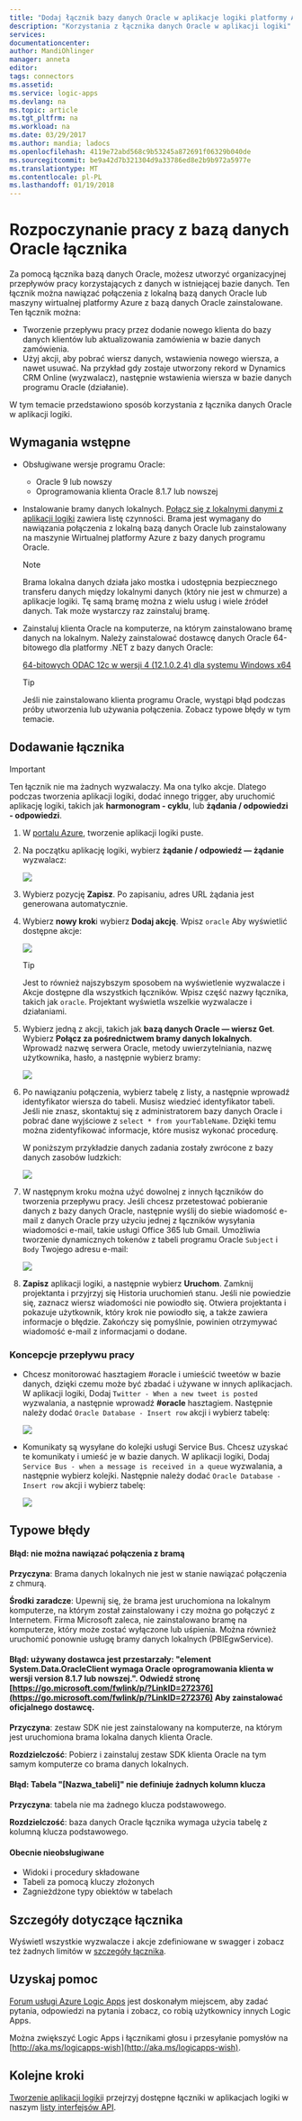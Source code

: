 ```yaml
---
title: "Dodaj łącznik bazy danych Oracle w aplikacje logiki platformy Azure | Dokumentacja firmy Microsoft"
description: "Korzystania z łącznika danych Oracle w aplikacji logiki"
services: 
documentationcenter: 
author: MandiOhlinger
manager: anneta
editor: 
tags: connectors
ms.assetid: 
ms.service: logic-apps
ms.devlang: na
ms.topic: article
ms.tgt_pltfrm: na
ms.workload: na
ms.date: 03/29/2017
ms.author: mandia; ladocs
ms.openlocfilehash: 4119e72abd568c9b53245a872691f06329b040de
ms.sourcegitcommit: be9a42d7b321304d9a33786ed8e2b9b972a5977e
ms.translationtype: MT
ms.contentlocale: pl-PL
ms.lasthandoff: 01/19/2018
---
```

# <a name="get-started-with-the-oracle-database-connector"></a>Rozpoczynanie pracy z bazą danych Oracle łącznika

Za pomocą łącznika bazą danych Oracle, możesz utworzyć organizacyjnej przepływów pracy korzystających z danych w istniejącej bazie danych. Ten łącznik można nawiązać połączenia z lokalną bazą danych Oracle lub maszyny wirtualnej platformy Azure z bazą danych Oracle zainstalowane. Ten łącznik można:

* Tworzenie przepływu pracy przez dodanie nowego klienta do bazy danych klientów lub aktualizowania zamówienia w bazie danych zamówienia.
* Użyj akcji, aby pobrać wiersz danych, wstawienia nowego wiersza, a nawet usuwać. Na przykład gdy zostaje utworzony rekord w Dynamics CRM Online (wyzwalacz), następnie wstawienia wiersza w bazie danych programu Oracle (działanie). 

W tym temacie przedstawiono sposób korzystania z łącznika danych Oracle w aplikacji logiki.

## <a name="prerequisites"></a>Wymagania wstępne

* Obsługiwane wersje programu Oracle: 
    * Oracle 9 lub nowszy
    * Oprogramowania klienta Oracle 8.1.7 lub nowszej

* Instalowanie bramy danych lokalnych. [Połącz się z lokalnymi danymi z aplikacji logiki](../logic-apps/logic-apps-gateway-connection.md) zawiera listę czynności. Brama jest wymagany do nawiązania połączenia z lokalną bazą danych Oracle lub zainstalowany na maszynie Wirtualnej platformy Azure z bazy danych programu Oracle. 

    > [!NOTE]
    > Brama lokalna danych działa jako mostka i udostępnia bezpiecznego transferu danych między lokalnymi danych (który nie jest w chmurze) a aplikacje logiki. Tę samą bramę można z wielu usług i wiele źródeł danych. Tak może wystarczy raz zainstaluj bramę.

* Zainstaluj klienta Oracle na komputerze, na którym zainstalowano bramę danych na lokalnym. Należy zainstalować dostawcę danych Oracle 64-bitowego dla platformy .NET z bazy danych Oracle:  

  [64-bitowych ODAC 12c w wersji 4 (12.1.0.2.4) dla systemu Windows x64](http://www.oracle.com/technetwork/database/windows/downloads/index-090165.html)

    > [!TIP]
    > Jeśli nie zainstalowano klienta programu Oracle, wystąpi błąd podczas próby utworzenia lub używania połączenia. Zobacz typowe błędy w tym temacie.


## <a name="add-the-connector"></a>Dodawanie łącznika

> [!IMPORTANT]
> Ten łącznik nie ma żadnych wyzwalaczy. Ma ona tylko akcje. Dlatego podczas tworzenia aplikacji logiki, dodać innego trigger, aby uruchomić aplikację logiki, takich jak **harmonogram - cyklu**, lub **żądania / odpowiedzi - odpowiedzi**. 

1. W [portalu Azure](https://portal.azure.com), tworzenie aplikacji logiki puste.

2. Na początku aplikację logiki, wybierz **żądanie / odpowiedź — żądanie** wyzwalacz: 

    ![](./media/connectors-create-api-oracledatabase/request-trigger.png)

3. Wybierz pozycję **Zapisz**. Po zapisaniu, adres URL żądania jest generowana automatycznie. 

4. Wybierz **nowy krok**i wybierz **Dodaj akcję**. Wpisz `oracle` Aby wyświetlić dostępne akcje: 

    ![](./media/connectors-create-api-oracledatabase/oracledb-actions.png)

    > [!TIP]
    > Jest to również najszybszym sposobem na wyświetlenie wyzwalacze i Akcje dostępne dla wszystkich łączników. Wpisz część nazwy łącznika, takich jak `oracle`. Projektant wyświetla wszelkie wyzwalacze i działaniami. 

5. Wybierz jedną z akcji, takich jak **bazą danych Oracle — wiersz Get**. Wybierz **Połącz za pośrednictwem bramy danych lokalnych**. Wprowadź nazwę serwera Oracle, metody uwierzytelniania, nazwę użytkownika, hasło, a następnie wybierz bramy:

    ![](./media/connectors-create-api-oracledatabase/create-oracle-connection.png)

6. Po nawiązaniu połączenia, wybierz tabelę z listy, a następnie wprowadź identyfikator wiersza do tabeli. Musisz wiedzieć identyfikator tabeli. Jeśli nie znasz, skontaktuj się z administratorem bazy danych Oracle i pobrać dane wyjściowe z `select * from yourTableName`. Dzięki temu można zidentyfikować informacje, które musisz wykonać procedurę.

    W poniższym przykładzie danych zadania zostały zwrócone z bazy danych zasobów ludzkich: 

    ![](./media/connectors-create-api-oracledatabase/table-rowid.png)

7. W następnym kroku można użyć dowolnej z innych łączników do tworzenia przepływu pracy. Jeśli chcesz przetestować pobieranie danych z bazy danych Oracle, następnie wyślij do siebie wiadomość e-mail z danych Oracle przy użyciu jednej z łączników wysyłania wiadomości e-mail, takie usługi Office 365 lub Gmail. Umożliwia tworzenie dynamicznych tokenów z tabeli programu Oracle `Subject` i `Body` Twojego adresu e-mail:

    ![](./media/connectors-create-api-oracledatabase/oracle-send-email.png)

8. **Zapisz** aplikacji logiki, a następnie wybierz **Uruchom**. Zamknij projektanta i przyjrzyj się Historia uruchomień stanu. Jeśli nie powiedzie się, zaznacz wiersz wiadomości nie powiodło się. Otwiera projektanta i pokazuje użytkownik, który krok nie powiodło się, a także zawiera informacje o błędzie. Zakończy się pomyślnie, powinien otrzymywać wiadomość e-mail z informacjami o dodane.


### <a name="workflow-ideas"></a>Koncepcje przepływu pracy

* Chcesz monitorować hasztagiem #oracle i umieścić tweetów w bazie danych, dzięki czemu może być zbadać i używane w innych aplikacjach. W aplikacji logiki, Dodaj `Twitter - When a new tweet is posted` wyzwalania, a następnie wprowadź **#oracle** hasztagiem. Następnie należy dodać `Oracle Database - Insert row` akcji i wybierz tabelę:

    ![](./media/connectors-create-api-oracledatabase/twitter-oracledb.png)

* Komunikaty są wysyłane do kolejki usługi Service Bus. Chcesz uzyskać te komunikaty i umieść je w bazie danych. W aplikacji logiki, Dodaj `Service Bus - when a message is received in a queue` wyzwalania, a następnie wybierz kolejki. Następnie należy dodać `Oracle Database - Insert row` akcji i wybierz tabelę:

    ![](./media/connectors-create-api-oracledatabase/sbqueue-oracledb.png)

## <a name="common-errors"></a>Typowe błędy

#### <a name="error-cannot-reach-the-gateway"></a>**Błąd**: nie można nawiązać połączenia z bramą

**Przyczyna**: Brama danych lokalnych nie jest w stanie nawiązać połączenia z chmurą. 

**Środki zaradcze**: Upewnij się, że brama jest uruchomiona na lokalnym komputerze, na którym został zainstalowany i czy można go połączyć z Internetem.  Firma Microsoft zaleca, nie zainstalowano bramę na komputerze, który może zostać wyłączone lub uśpienia. Można również uruchomić ponownie usługę bramy danych lokalnych (PBIEgwService).

#### <a name="error-the-provider-being-used-is-deprecated-systemdataoracleclient-requires-oracle-client-software-version-817-or-greater-please-visit-httpsgomicrosoftcomfwlinkplinkid272376httpsgomicrosoftcomfwlinkplinkid272376-to-install-the-official-provider"></a>**Błąd**: używany dostawca jest przestarzały: "element System.Data.OracleClient wymaga Oracle oprogramowania klienta w wersji version 8.1.7 lub nowszej.". Odwiedź stronę [https://go.microsoft.com/fwlink/p/?LinkID=272376](https://go.microsoft.com/fwlink/p/?LinkID=272376) Aby zainstalować oficjalnego dostawcę.

**Przyczyna**: zestaw SDK nie jest zainstalowany na komputerze, na którym jest uruchomiona brama lokalna danych klienta Oracle.  

**Rozdzielczość**: Pobierz i zainstaluj zestaw SDK klienta Oracle na tym samym komputerze co brama danych lokalnych.

#### <a name="error-table-tablename-does-not-define-any-key-columns"></a>**Błąd**: Tabela "[Nazwa_tabeli]" nie definiuje żadnych kolumn klucza

**Przyczyna**: tabela nie ma żadnego klucza podstawowego.  

**Rozdzielczość**: baza danych Oracle łącznika wymaga użycia tabelę z kolumną klucza podstawowego.

#### <a name="currently-not-supported"></a>Obecnie nieobsługiwane

* Widoki i procedury składowane 
* Tabeli za pomocą kluczy złożonych
* Zagnieżdżone typy obiektów w tabelach
 
## <a name="connector-specific-details"></a>Szczegóły dotyczące łącznika

Wyświetl wszystkie wyzwalacze i akcje zdefiniowane w swagger i zobacz też żadnych limitów w [szczegóły łącznika](/connectors/oracle/). 

## <a name="get-some-help"></a>Uzyskaj pomoc

[Forum usługi Azure Logic Apps](https://social.msdn.microsoft.com/Forums/en-US/home?forum=azurelogicapps) jest doskonałym miejscem, aby zadać pytania, odpowiedzi na pytania i zobacz, co robią użytkownicy innych Logic Apps. 

Można zwiększyć Logic Apps i łącznikami głosu i przesyłanie pomysłów na [http://aka.ms/logicapps-wish](http://aka.ms/logicapps-wish). 


## <a name="next-steps"></a>Kolejne kroki
[Tworzenie aplikacji logiki](../logic-apps/quickstart-create-first-logic-app-workflow.md)i przejrzyj dostępne łączniki w aplikacjach logiki w naszym [listy interfejsów API](apis-list.md).
